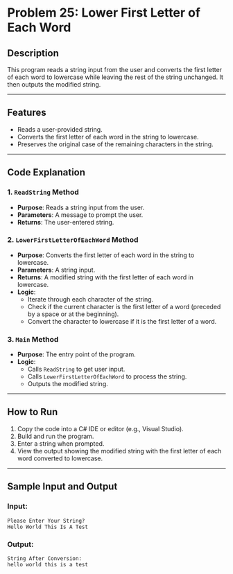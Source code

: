 # Problem 25: Lower First Letter of Each Word

## Description
This program reads a string input from the user and converts the first letter of each word to lowercase while leaving the rest of the string unchanged. It then outputs the modified string.

---

## Features
- Reads a user-provided string.
- Converts the first letter of each word in the string to lowercase.
- Preserves the original case of the remaining characters in the string.

---

## Code Explanation

### 1. `ReadString` Method
- **Purpose**: Reads a string input from the user.
- **Parameters**: A message to prompt the user.
- **Returns**: The user-entered string.

### 2. `LowerFirstLetterOfEachWord` Method
- **Purpose**: Converts the first letter of each word in the string to lowercase.
- **Parameters**: A string input.
- **Returns**: A modified string with the first letter of each word in lowercase.
- **Logic**:
  - Iterate through each character of the string.
  - Check if the current character is the first letter of a word (preceded by a space or at the beginning).
  - Convert the character to lowercase if it is the first letter of a word.

### 3. `Main` Method
- **Purpose**: The entry point of the program.
- **Logic**:
  - Calls `ReadString` to get user input.
  - Calls `LowerFirstLetterOfEachWord` to process the string.
  - Outputs the modified string.

---

## How to Run
1. Copy the code into a C# IDE or editor (e.g., Visual Studio).
2. Build and run the program.
3. Enter a string when prompted.
4. View the output showing the modified string with the first letter of each word converted to lowercase.

---

## Sample Input and Output
### Input:
```
Please Enter Your String?
Hello World This Is A Test
```

### Output:
```
String After Conversion:
hello world this is a test
